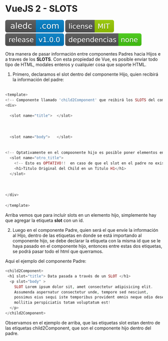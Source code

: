 # VueJS 2 - SLOTS

[![aledc.com](https://github.com/aledc7/Scrum-Certification/blob/master/recursos/aledc.com.svg)](https://aledc.com)
[![License](https://github.com/aledc7/Scrum-Certification/blob/master/recursos/mit-license.svg)](https://aledc.com)
[![GitHub release](https://github.com/aledc7/Scrum-Certification/blob/master/recursos/release.svg)](https://aledc.com)
[![Dependencies](https://github.com/aledc7/Scrum-Certification/blob/master/recursos/dependencias-none.svg)](https://aledc.com)

Otra manera de pasar información entre componentes Padres hacia Hijos e a traves de los __SLOTS__.
Con esta propiedad de Vue, es posible enviar todo tipo de HTML, modales enteros y cualquier cosa que soporte HTML.   


1. Primero, declaramos el slot dentro del componente Hijo, quien recibirá la información del padre:   
```php

<template>
<!-- Componente llamado 'child2Component' que reibirá los SLOTS del componente Padre -->
<div>

  <slot name="title">  </slot>
  


  <slot name="body">   </slot>
    
 
<!-- Optativamente en el compoonente hijo es posible poner elementos en caso de que el elemento padre no pase ningún elemento -->  
  <slot name="otro_title">
    <!-- Esto es OPTATIVO!!  en caso de que el slot en el padre no exista, se mostrará este -->
    <h1>Titulo Original del Child en un Titulo H1</h1>
  </slot>



</div>

</template>
````

Arriba vemos que para incluír slots en un elemento hijo, simplemente hay que agregar la etiqueta __slot__ con un id.


2. Luego en el componente Padre, quien será el que envíe la información al Hijo, dentro de las etiquetas en donde se está importando al componente hijo, se debe declarar la etiqueta <slot> con la misma id que se le haya pasado en el componente hijo, entonces entre estas dos etiquetas, se podrá pasar todo el html que querramos.
  
Aqui el ejemplo del componente Padre:  
```php
<child2Component>
 <h1 slot="title"> Data pasada a través de un SLOT </h1>
  <p slot="body" >
    SLOT Lorem ipsum dolor sit, amet consectetur adipisicing elit.
    Assumenda aspernatur consectetur unde, tempore sed nesciunt,
    possimus eius sequi iste temporibus provident omnis neque odio deserunt
    mollitia perspiciatis totam voluptatum est!
  </p>
</child2Component>
````
Observamos en el ejemplo de arriba, que las etiquetas slot estan dentro de las etiquetas child2Component, que son el componente hijo dentro del padre.






